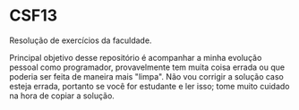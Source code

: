 # CSF13
 Resolução de exercícios da faculdade.

Principal objetivo desse repositório é acompanhar a minha evolução pessoal como programador, provavelmente tem muita coisa errada ou que poderia ser feita de maneira mais "limpa". 
Não vou corrigir a solução caso esteja errada, portanto se você for estudante e ler isso; tome muito cuidado na hora de copiar a solução.
